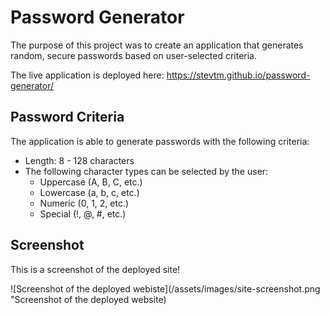 # Password Generator

The purpose of this project was to create an application that generates random, secure passwords based on user-selected criteria.

The live application is deployed here: https://stevtm.github.io/password-generator/

## Password Criteria

The application is able to generate passwords with the following criteria:

- Length: 8 - 128 characters
- The following character types can be selected by the user:
  - Uppercase (A, B, C, etc.)
  - Lowercase (a, b, c, etc.)
  - Numeric (0, 1, 2, etc.)
  - Special (!, @, #, etc.)

## Screenshot

This is a screenshot of the deployed site!

![Screenshot of the deployed webiste](/assets/images/site-screenshot.png "Screenshot of the deployed website)
